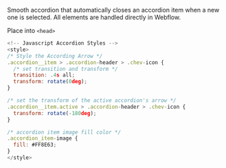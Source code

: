 Smooth accordion that automatically closes an accordion item when a new one is selected. All elements are handled directly in Webflow.

Place into `<head>`

```js
<!-- Javascript Accordion Styles -->
<style>
/* Style the According Arrow */
.accordion__item > .accordion-header > .chev-icon {
  /* set transition and transform */
  transition: .4s all;
  transform: rotate(0deg);
}

/* set the transform of the active accordion's arrow */
.accordion__item.active > .accordion-header > .chev-icon {
  transform: rotate(-180deg);
}

/* accordion item image fill color */
.accordion_item-image {
  fill: #FF8E63;
}
</style>
```
